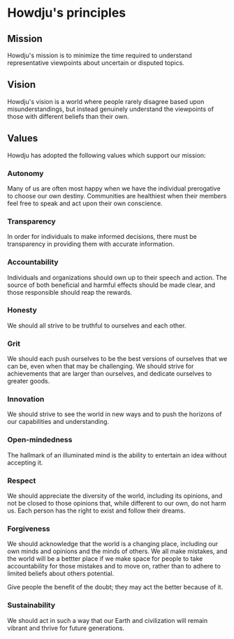 # Howdju's principles

## Mission

Howdju's mission is to minimize the time required to understand representative viewpoints about uncertain or disputed topics.

## Vision

Howdju's vision is a world where people rarely disagree based upon misunderstandings, but instead genuinely understand
the viewpoints of those with different beliefs than their own.

## Values

Howdju has adopted the following values which support our mission:

### Autonomy

Many of us are often most happy when we have the individual prerogative to choose our own destiny. Communities are
healthiest when their members feel free to speak and act upon their own conscience.

### Transparency

In order for individuals to make informed decisions, there must be transparency in providing them with accurate
information.

### Accountability

Individuals and organizations should own up to their speech and action. The source of both beneficial and harmful
effects should be made clear, and those responsible should reap the rewards.

### Honesty

We should all strive to be truthful to ourselves and each other.

### Grit

We should each push ourselves to be the best versions of ourselves that we can be, even when that may be challenging.
We should strive for achievements that are larger than ourselves, and dedicate ourselves to greater goods.

### Innovation

We should strive to see the world in new ways and to push the horizons of our capabilities and understanding.

### Open-mindedness

The hallmark of an illuminated mind is the ability to entertain an idea without accepting it.

### Respect

We should appreciate the diversity of the world, including its opinions, and not be closed to those opinions that,
while different to our own, do not harm us. Each person has the right to exist and follow their dreams.

### Forgiveness

We should acknowledge that the world is a changing place, including our own minds and opinions and the minds of others.
We all make mistakes, and the world will be a bettter place if we make space for people to take accountability for those
mistakes and to move on, rather than to adhere to limited beliefs about others potential.

Give people the benefit of the doubt; they may act the better because of it.

### Sustainability

We should act in such a way that our Earth and civilization will remain vibrant and thrive for future generations.
